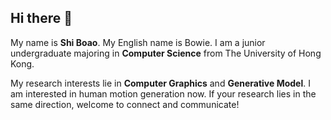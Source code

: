 ## Hi there 👋

My name is **Shi Boao**. My English name is Bowie. I am a junior undergraduate majoring in **Computer Science** from The University of Hong Kong. 

My research interests lie in **Computer Graphics** and **Generative Model**. I am interested in human motion generation now. If your research lies in the same direction, welcome to connect and communicate!
